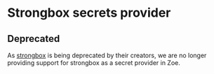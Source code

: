 # Strongbox secrets provider

## Deprecated

As [strongbox](https://github.com/schibsted/strongbox) is being deprecated by their creators, we are no longer providing
support for strongbox as a secret provider in Zoe.
